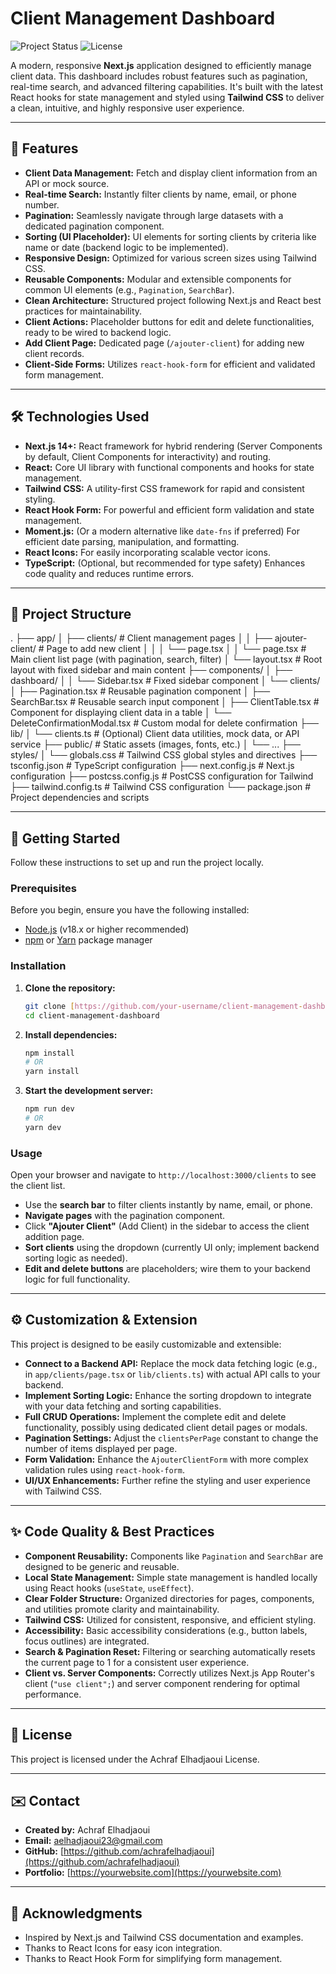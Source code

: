 # Client Management Dashboard

![Project Status](https://img.shields.io/badge/Status-Under%20Development-blue)
![License](https://img.shields.io/badge/License-MIT-green.svg)

A modern, responsive **Next.js** application designed to efficiently manage client data. This dashboard includes robust features such as pagination, real-time search, and advanced filtering capabilities. It's built with the latest React hooks for state management and styled using **Tailwind CSS** to deliver a clean, intuitive, and highly responsive user experience.

---

## 🌟 Features

* **Client Data Management:** Fetch and display client information from an API or mock source.
* **Real-time Search:** Instantly filter clients by name, email, or phone number.
* **Pagination:** Seamlessly navigate through large datasets with a dedicated pagination component.
* **Sorting (UI Placeholder):** UI elements for sorting clients by criteria like name or date (backend logic to be implemented).
* **Responsive Design:** Optimized for various screen sizes using Tailwind CSS.
* **Reusable Components:** Modular and extensible components for common UI elements (e.g., `Pagination`, `SearchBar`).
* **Clean Architecture:** Structured project following Next.js and React best practices for maintainability.
* **Client Actions:** Placeholder buttons for edit and delete functionalities, ready to be wired to backend logic.
* **Add Client Page:** Dedicated page (`/ajouter-client`) for adding new client records.
* **Client-Side Forms:** Utilizes `react-hook-form` for efficient and validated form management.

---

## 🛠 Technologies Used

* **Next.js 14+:** React framework for hybrid rendering (Server Components by default, Client Components for interactivity) and routing.
* **React:** Core UI library with functional components and hooks for state management.
* **Tailwind CSS:** A utility-first CSS framework for rapid and consistent styling.
* **React Hook Form:** For powerful and efficient form validation and state management.
* **Moment.js:** (Or a modern alternative like `date-fns` if preferred) For efficient date parsing, manipulation, and formatting.
* **React Icons:** For easily incorporating scalable vector icons.
* **TypeScript:** (Optional, but recommended for type safety) Enhances code quality and reduces runtime errors.

---

## 📁 Project Structure

.
├── app/
│   ├── clients/                  # Client management pages
│   │   ├── ajouter-client/       # Page to add new client
│   │   │   └── page.tsx
│   │   └── page.tsx              # Main client list page (with pagination, search, filter)
│   └── layout.tsx                # Root layout with fixed sidebar and main content
├── components/
│   ├── dashboard/
│   │   └── Sidebar.tsx           # Fixed sidebar component
│   └── clients/
│       ├── Pagination.tsx        # Reusable pagination component
│       ├── SearchBar.tsx         # Reusable search input component
│       ├── ClientTable.tsx       # Component for displaying client data in a table
│       └── DeleteConfirmationModal.tsx # Custom modal for delete confirmation
├── lib/
│   └── clients.ts                # (Optional) Client data utilities, mock data, or API service
├── public/                       # Static assets (images, fonts, etc.)
│   └── ...
├── styles/
│   └── globals.css               # Tailwind CSS global styles and directives
├── tsconfig.json                 # TypeScript configuration
├── next.config.js                # Next.js configuration
├── postcss.config.js             # PostCSS configuration for Tailwind
├── tailwind.config.ts            # Tailwind CSS configuration
└── package.json                  # Project dependencies and scripts


---

## 🚀 Getting Started

Follow these instructions to set up and run the project locally.

### Prerequisites

Before you begin, ensure you have the following installed:

* [Node.js](https://nodejs.org/en/) (v18.x or higher recommended)
* [npm](https://www.npmjs.com/) or [Yarn](https://yarnpkg.com/) package manager

### Installation

1.  **Clone the repository:**
    ```bash
    git clone [https://github.com/your-username/client-management-dashboard.git](https://github.com/your-username/client-management-dashboard.git)
    cd client-management-dashboard
    ```
2.  **Install dependencies:**
    ```bash
    npm install
    # OR
    yarn install
    ```
3.  **Start the development server:**
    ```bash
    npm run dev
    # OR
    yarn dev
    ```

### Usage

Open your browser and navigate to `http://localhost:3000/clients` to see the client list.

* Use the **search bar** to filter clients instantly by name, email, or phone.
* **Navigate pages** with the pagination component.
* Click **"Ajouter Client"** (Add Client) in the sidebar to access the client addition page.
* **Sort clients** using the dropdown (currently UI only; implement backend sorting logic as needed).
* **Edit and delete buttons** are placeholders; wire them to your backend logic for full functionality.

---

## ⚙️ Customization & Extension

This project is designed to be easily customizable and extensible:

* **Connect to a Backend API:** Replace the mock data fetching logic (e.g., in `app/clients/page.tsx` or `lib/clients.ts`) with actual API calls to your backend.
* **Implement Sorting Logic:** Enhance the sorting dropdown to integrate with your data fetching and sorting capabilities.
* **Full CRUD Operations:** Implement the complete edit and delete functionality, possibly using dedicated client detail pages or modals.
* **Pagination Settings:** Adjust the `clientsPerPage` constant to change the number of items displayed per page.
* **Form Validation:** Enhance the `AjouterClientForm` with more complex validation rules using `react-hook-form`.
* **UI/UX Enhancements:** Further refine the styling and user experience with Tailwind CSS.

---

## ✨ Code Quality & Best Practices

* **Component Reusability:** Components like `Pagination` and `SearchBar` are designed to be generic and reusable.
* **Local State Management:** Simple state management is handled locally using React hooks (`useState`, `useEffect`).
* **Clear Folder Structure:** Organized directories for pages, components, and utilities promote clarity and maintainability.
* **Tailwind CSS:** Utilized for consistent, responsive, and efficient styling.
* **Accessibility:** Basic accessibility considerations (e.g., button labels, focus outlines) are integrated.
* **Search & Pagination Reset:** Filtering or searching automatically resets the current page to 1 for a consistent user experience.
* **Client vs. Server Components:** Correctly utilizes Next.js App Router's client (`"use client";`) and server component rendering for optimal performance.

---

## 📄 License

This project is licensed under the Achraf Elhadjaoui License.

---

## ✉️ Contact

* **Created by:** Achraf Elhadjaoui
* **Email:** aelhadjaoui23@gmail.com
* **GitHub:** [https://github.com/achrafelhadjaoui](https://github.com/achrafelhadjaoui)
* **Portfolio:** [https://yourwebsite.com](https://yourwebsite.com)

---

## 🙏 Acknowledgments

* Inspired by Next.js and Tailwind CSS documentation and examples.
* Thanks to React Icons for easy icon integration.
* Thanks to React Hook Form for simplifying form management.